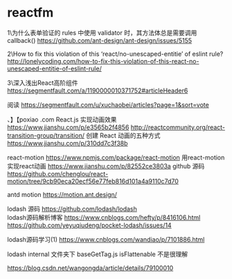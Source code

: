 # reactfm


1\为什么表单验证的 rules 中使用 validator 时，其方法体总是需要调用 callback()
https://github.com/ant-design/ant-design/issues/5155



2\How to fix this violation of this ‘react/no-unescaped-entitie’ of eslint rule?
http://lonelycoding.com/how-to-fix-this-violation-of-this-react-no-unescaped-entitie-of-eslint-rule/

3\深入浅出React高阶组件
https://segmentfault.com/a/1190000010371752#articleHeader6


阅读
https://segmentfault.com/u/xuchaobei/articles?page=1&sort=vote


、】【poxiao            .com
React.js 实现动画效果
https://www.jianshu.com/p/e3565b2f4856
http://reactcommunity.org/react-transition-group/transition/
创建 React 动画的五种方式
https://www.jianshu.com/p/310dd7c3f38b

react-motion
https://www.npmjs.com/package/react-motion
用react-motion实现react动画
https://www.jianshu.com/p/82552ce3803a
github 源码
https://github.com/chenglou/react-motion/tree/9cb90eca20ecf56e77feb816d101a4a9110c7d70 

antd motion
https://motion.ant.design/

lodash 源码
https://github.com/lodash/lodash   
lodash源码解析博客
https://www.cnblogs.com/hefty/p/8416106.html
https://github.com/yeyuqiudeng/pocket-lodash/issues/14

lodash源码学习(1)
https://www.cnblogs.com/wandiao/p/7101886.html


lodash 
internal 文件夹下  baseGetTag.js  isFlattenable 不是很理解



https://blog.csdn.net/wangongda/article/details/79100010
